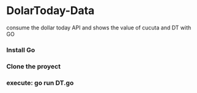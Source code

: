 # DolarToday-Data
 consume the dollar today API and shows the value of cucuta and DT with GO

### Install Go
### Clone the proyect
### execute: go run DT.go

